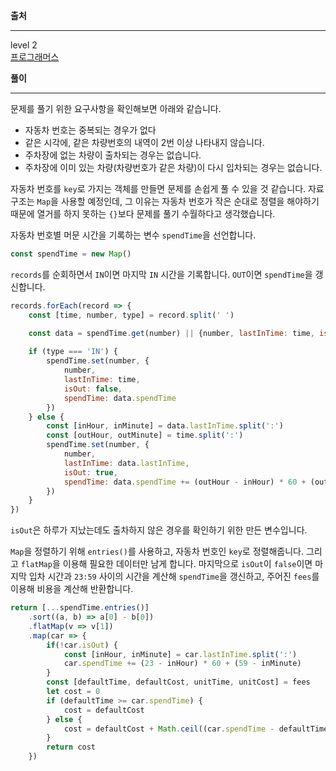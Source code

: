 **출처**<hr>
level 2   
[프로그래머스](https://programmers.co.kr/learn/courses/30/lessons/92341)
<br>

**풀이**<hr>
문제를 풀기 위한 요구사항을 확인해보면 아래와 같습니다.
- 자동차 번호는 중복되는 경우가 없다
-  같은 시각에, 같은 차량번호의 내역이 2번 이상 나타내지 않습니다.
-  주차장에 없는 차량이 출차되는 경우는 없습니다.
-  주차장에 이미 있는 차량(차량번호가 같은 차량)이 다시 입차되는 경우는 없습니다.

자동차 번호를 `key`로 가지는 객체를 만들면 문제를 손쉽게 풀 수 있을 것 같습니다. 자료구조는 `Map`을 사용할 예정인데, 그 이유는 자동차 번호가 작은 순대로 정렬을 해야하기 때문에 열거를 하지 못하는 `{}`보다 문제를 풀기 수월하다고 생각했습니다.

자동차 번호별 머문 시간을 기록하는 변수 `spendTime`을 선언합니다.
``` js
const spendTime = new Map()
```

`records`를 순회하면서 `IN`이면 마지막 `IN` 시간을 기록합니다. `OUT`이면 `spendTime`을 갱신합니다.

``` js
records.forEach(record => {
    const [time, number, type] = record.split(' ')

    const data = spendTime.get(number) || {number, lastInTime: time, isOut: false, spendTime: 0}
    
    if (type === 'IN') {
        spendTime.set(number, {
            number,
            lastInTime: time,
            isOut: false,
            spendTime: data.spendTime
        })
    } else {
        const [inHour, inMinute] = data.lastInTime.split(':')
        const [outHour, outMinute] = time.split(':')
        spendTime.set(number, {
            number,
            lastInTime: data.lastInTime,
            isOut: true,
            spendTime: data.spendTime += (outHour - inHour) * 60 + (outMinute - inMinute)
        })
    }
})
```
`isOut`은 하루가 지났는데도 출차하지 않은 경우를 확인하기 위한 만든 변수입니다.

`Map`을 정렬하기 위해 `entries()`를 사용하고, 자동차 번호인 `key`로 정렬해줍니다. 그리고 `flatMap`을 이용해 필요한 데이터만 남게 합니다. 마지막으로 `isOut`이 `false`이면 마지막 입차 시간과 `23:59` 사이의 시간을 계산해 `spendTime`을 갱신하고, 주어진 `fees`를 이용해 비용을 계산해 반환합니다.

``` js
return [...spendTime.entries()]
    .sort((a, b) => a[0] - b[0])
    .flatMap(v => v[1])
    .map(car => {
        if(!car.isOut) {
            const [inHour, inMinute] = car.lastInTime.split(':')
            car.spendTime += (23 - inHour) * 60 + (59 - inMinute)
        }
        const [defaultTime, defaultCost, unitTime, unitCost] = fees
        let cost = 0
        if (defaultTime >= car.spendTime) {
            cost = defaultCost
        } else {
            cost = defaultCost + Math.ceil((car.spendTime - defaultTime) / unitTime) * unitCost
        }
        return cost
    })
```
